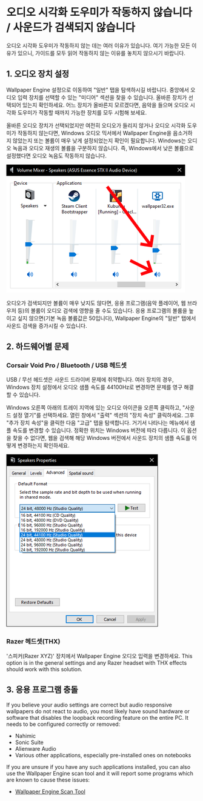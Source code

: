 # 오디오 시각화 도우미가 작동하지 않습니다 / 사운드가 검색되지 않습니다

오디오 시각화 도우미가 작동하지 않는 데는 여러 이유가 있습니다. 여기 가능한 모든 이유가 있으니, 가이드를 모두 읽어 작동하지 않는 이유를 놓치지 않으시기 바랍니다.

## 1. 오디오 장치 설정
Wallpaper Engine 설정으로 이동하여 "일반" 탭을 탐색하시길 바랍니다. 중앙에서 오디오 입력 장치를 선택할 수 있는 "미디어" 섹션을 찾을 수 있습니다. 올바른 장치가 선택되어 있는지 확인하세요. 어느 장치가 올바른지 모르겠다면, 음악을 들으며 오디오 시각화 도우미가 작동할 때까지 가능한 장치를 모두 시험해 보세요.

올바른 오디오 장치가 선택되었지만 여전히 오디오가 들리지 않거나 오디오 시각화 도우미가 작동하지 않는다면, Windows 오디오 믹서에서 Wallpaper Engine을 음소거하지 않았는지 또는 볼륨이 매우 낮게 설정되었는지 확인이 필요합니다. Windows는 오디오 녹음과 오디오 재생의 볼륨을 구분하지 않습니다. 즉, Windows에서 낮은 볼륨으로 설정했다면 오디오 녹음도 작동하지 않습니다.

![Raise volume and unmute Wallpaper Engine in the Windows audio mixer](./audiomixer.png)

오디오가 검색되지만 볼륨이 매우 낮지도 않다면, 응용 프로그램(음악 플레이어, 웹 브라우저 등)의 볼륨이 오디오 검색에 영향을 줄 수도 있습니다. 응용 프로그램의 볼륨을 높이고 싶지 않으면(기본 녹음 볼륨값은 50입니다), Wallpaper Engine의 "일반" 탭에서 사운드 검색을 증가시킬 수 있습니다.

## 2. 하드웨어별 문제

### Corsair Void Pro / Bluetooth / USB 헤드셋

USB / 무선 헤드셋은 사운드 드라이버 문제에 취약합니다. 여러 장치의 경우, Windows 장치 설정에서 오디오 샘플 속도를 44100Hz로 변경하면 문제를 영구 해결할 수 있습니다.

Windows 오른쪽 아래의 트레이 지역에 있는 오디오 아이콘을 오른쪽 클릭하고, "사운드 설정 열기"를 선택하세요. 열린 창에서 "출력" 섹션의 "장치 속성" 클릭하세요.  그후 "추가 장치 속성"을 클릭한 다음 "고급" 탭을 탐색합니다. 거기서 나타나는 메뉴에서 샘플 속도를 변경할 수 있습니다. 정확한 위치는 Windows 버전에 따라 다릅니다. 이 옵션을 찾을 수 없다면, 웹을 검색해 해당 Windows 버전에서 사운드 장치의 샘플 속도를 어떻게 변경하는지 확인하세요.

![Set the sampling rate to "24 bit, 44100 Hz"](./samplingrate.png)

### Razer 헤드셋(THX)

'스피커(Razer XYZ)' 장치에서 Wallpaper Engine 오디오 입력을 변경하세요. This option is in the general settings and any Razer headset with THX effects should work with this solution.

## 3. 응용 프로그램 충돌

If you believe your audio settings are correct but audio responsive wallpapers do not react to audio, you most likely have sound hardware or software that disables the loopback recording feature on the entire PC. It needs to be configured correctly or removed:

* Nahimic
* Sonic Suite
* Alienware Audio
* Various other applications, especially pre-installed ones on notebooks

If you are unsure if you have any such applications installed, you can also use the Wallpaper Engine scan tool and it will report some programs which are known to cause these issues:

* [Wallpaper Engine Scan Tool](/debug/scantool.html)

